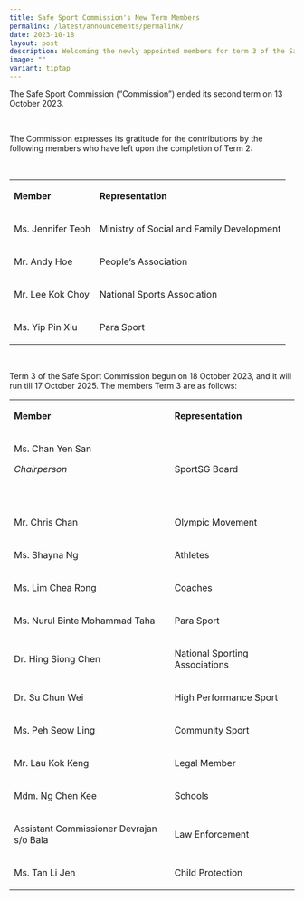 ```yaml
---
title: Safe Sport Commission's New Term Members
permalink: /latest/announcements/permalink/
date: 2023-10-18
layout: post
description: Welcoming the newly appointed members for term 3 of the Safe Sport Commission.
image: ""
variant: tiptap
---
```

<p>The Safe Sport Commission (“Commission”) ended its second term on 13 October 2023. &nbsp;</p><p>&nbsp;</p><p>The Commission expresses its gratitude for the contributions by the following members who have left upon the completion of Term 2:</p><p>&nbsp;</p><table><tbody><tr><td rowspan="1" colspan="1"><p><strong>Member</strong></p></td><td rowspan="1" colspan="1"><p><strong>Representation</strong></p></td></tr><tr><td rowspan="1" colspan="1"><p>Ms. Jennifer Teoh</p></td><td rowspan="1" colspan="1"><p>Ministry of Social and Family Development</p></td></tr><tr><td rowspan="1" colspan="1"><p>Mr. Andy Hoe</p></td><td rowspan="1" colspan="1"><p>People’s Association</p></td></tr><tr><td rowspan="1" colspan="1"><p>Mr. Lee Kok Choy</p></td><td rowspan="1" colspan="1"><p>National Sports Association</p></td></tr><tr><td rowspan="1" colspan="1"><p>Ms. Yip Pin Xiu</p></td><td rowspan="1" colspan="1"><p>Para Sport</p></td></tr></tbody></table><p>&nbsp;</p><p>Term 3 of the Safe Sport Commission begun on 18 October 2023, and it will run till 17 October 2025. The members Term 3 are as follows:</p><p></p><table><tbody><tr><td rowspan="1" colspan="1"><p><strong>Member</strong></p></td><td rowspan="1" colspan="1"><p><strong>Representation</strong></p></td></tr><tr><td rowspan="1" colspan="1"><p>Ms. Chan Yen San</p><p><em>Chairperson</em></p><p>&nbsp;</p></td><td rowspan="1" colspan="1"><p>SportSG Board</p></td></tr><tr><td rowspan="1" colspan="1"><p>Mr. Chris Chan</p></td><td rowspan="1" colspan="1"><p>Olympic Movement</p></td></tr><tr><td rowspan="1" colspan="1"><p>Ms. Shayna Ng</p></td><td rowspan="1" colspan="1"><p>Athletes</p></td></tr><tr><td rowspan="1" colspan="1"><p>Ms. Lim Chea Rong</p></td><td rowspan="1" colspan="1"><p>Coaches</p></td></tr><tr><td rowspan="1" colspan="1"><p>Ms. Nurul Binte Mohammad Taha</p></td><td rowspan="1" colspan="1"><p>Para Sport</p></td></tr><tr><td rowspan="1" colspan="1"><p>Dr. Hing Siong Chen</p></td><td rowspan="1" colspan="1"><p>National Sporting Associations</p></td></tr><tr><td rowspan="1" colspan="1"><p>Dr. Su Chun Wei</p></td><td rowspan="1" colspan="1"><p>High Performance Sport</p></td></tr><tr><td rowspan="1" colspan="1"><p>Ms. Peh Seow Ling</p></td><td rowspan="1" colspan="1"><p>Community Sport</p></td></tr><tr><td rowspan="1" colspan="1"><p>Mr. Lau Kok Keng</p></td><td rowspan="1" colspan="1"><p>Legal Member</p></td></tr><tr><td rowspan="1" colspan="1"><p>Mdm. Ng Chen Kee</p></td><td rowspan="1" colspan="1"><p>Schools</p></td></tr><tr><td rowspan="1" colspan="1"><p>Assistant Commissioner Devrajan s/o Bala</p></td><td rowspan="1" colspan="1"><p>Law Enforcement</p></td></tr><tr><td rowspan="1" colspan="1"><p>Ms. Tan Li Jen</p></td><td rowspan="1" colspan="1"><p>Child Protection</p></td></tr></tbody></table><p>&nbsp;</p><p>&nbsp;</p>